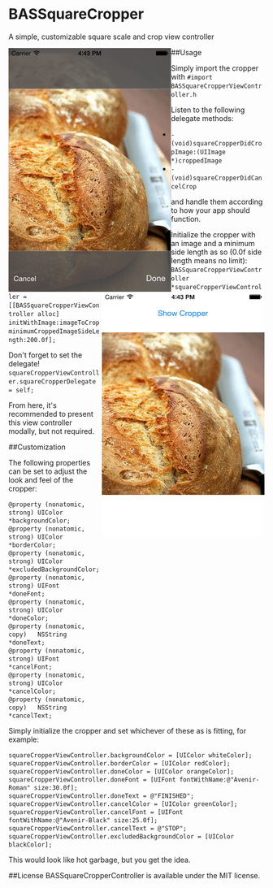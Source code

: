 BASSquareCropper
================

A simple, customizable square scale and crop view controller

<img align="left" src="https://github.com/Stakenborg/BASSquareCropper/raw/master/croppingscreenshot.png" width="320" height="480" />
<img align="right" src="https://github.com/Stakenborg/BASSquareCropper/raw/master/croppedscreenshot.png" width="320" height="480" />

##Usage

Simply import the cropper with `#import BASSquareCropperViewController.h`

Listen to the following delegate methods:
* `- (void)squareCropperDidCropImage:(UIImage *)croppedImage`
* `- (void)squareCropperDidCancelCrop`

and handle them according to how your app should function.

Initialize the cropper with an image and a minimum side length as so (0.0f side length means no limit):
`BASSquareCropperViewController *squareCropperViewController = [[BASSquareCropperViewController alloc] initWithImage:imageToCrop minimumCroppedImageSideLength:200.0f];`

Don't forget to set the delegate! `squareCropperViewController.squareCropperDelegate = self;`

From here, it's recommended to present this view controller modally, but not required.

##Customization

The following properties can be set to adjust the look and feel of the cropper:
```
@property (nonatomic, strong) UIColor  *backgroundColor;
@property (nonatomic, strong) UIColor  *borderColor;
@property (nonatomic, strong) UIColor  *excludedBackgroundColor;
@property (nonatomic, strong) UIFont   *doneFont;
@property (nonatomic, strong) UIColor  *doneColor;
@property (nonatomic, copy)   NSString *doneText;
@property (nonatomic, strong) UIFont   *cancelFont;
@property (nonatomic, strong) UIColor  *cancelColor;
@property (nonatomic, copy)   NSString *cancelText;
```
Simply initialize the cropper and set whichever of these as is fitting, for example:
```
squareCropperViewController.backgroundColor = [UIColor whiteColor];
squareCropperViewController.borderColor = [UIColor redColor];
squareCropperViewController.doneColor = [UIColor orangeColor];
squareCropperViewController.doneFont = [UIFont fontWithName:@"Avenir-Roman" size:30.0f];
squareCropperViewController.doneText = @"FINISHED";
squareCropperViewController.cancelColor = [UIColor greenColor];
squareCropperViewController.cancelFont = [UIFont fontWithName:@"Avenir-Black" size:25.0f];
squareCropperViewController.cancelText = @"STOP";
squareCropperViewController.excludedBackgroundColor = [UIColor blackColor];
```
This would look like hot garbage, but you get the idea.

##License
BASSquareCropperController is available under the MIT license.

